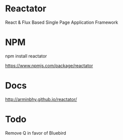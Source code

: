 # Reactator
React & Flux Based Single Page Application Framework

# NPM
npm install reactator

https://www.npmjs.com/package/reactator

# Docs
http://arminbhy.github.io/reactator/

# Todo
Remove Q in favor of Bluebird
